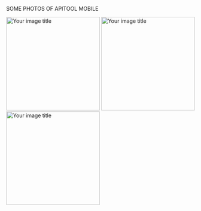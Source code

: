 SOME PHOTOS OF APITOOL MOBILE



<img src="https://user-images.githubusercontent.com/6251624/169422375-2fc85e5d-320b-43d7-b91b-feee033f5f7a.png" alt="Your image title" width="250"/>
<img src="https://user-images.githubusercontent.com/6251624/169422376-67ac7425-6998-4c1d-8bf7-a93dc8f2b505.png" alt="Your image title" width="250"/>
<img src="https://user-images.githubusercontent.com/6251624/169422378-762503c1-fc67-4e1f-ae05-562dc4072e29.png" alt="Your image title" width="250"/>



